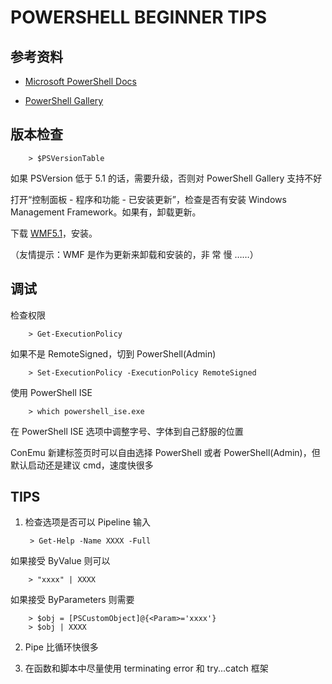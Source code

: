 POWERSHELL BEGINNER TIPS
=============================

## 参考资料

- [Microsoft PowerShell Docs](https://docs.microsoft.com/en-us/powershell/scripting/overview?view=powershell-5.1)

- [PowerShell Gallery](https://www.powershellgallery.com/)

## 版本检查

        > $PSVersionTable

如果 PSVersion 低于 5.1 的话，需要升级，否则对 PowerShell Gallery 支持不好

打开“控制面板 - 程序和功能 - 已安装更新”，检查是否有安装 Windows Management Framework。如果有，卸载更新。

下载 [WMF5.1](https://www.microsoft.com/en-us/download/details.aspx?id=54616)，安装。

 （友情提示：WMF 是作为更新来卸载和安装的，非 常 慢 ……）

## 调试

检查权限

        > Get-ExecutionPolicy

如果不是 RemoteSigned，切到 PowerShell(Admin)

        > Set-ExecutionPolicy -ExecutionPolicy RemoteSigned

使用 PowerShell ISE

        > which powershell_ise.exe

在 PowerShell ISE 选项中调整字号、字体到自己舒服的位置

ConEmu 新建标签页时可以自由选择 PowerShell 或者 PowerShell(Admin)，但默认启动还是建议 cmd，速度快很多

## TIPS

1. 检查选项是否可以 Pipeline 输入

        > Get-Help -Name XXXX -Full

如果接受 ByValue 则可以

        > "xxxx" | XXXX

如果接受 ByParameters 则需要 

        > $obj = [PSCustomObject]@{<Param>='xxxx'}
        > $obj | XXXX

2. Pipe 比循环快很多

3. 在函数和脚本中尽量使用 terminating error 和 try...catch 框架

